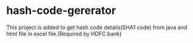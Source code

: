 # hash-code-gererator
This project is added to get hash code details(SHA1 code) from java and html file in excel file.(Required by HDFC bank) 
